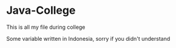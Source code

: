 # Java-College
This is all my file during college

Some variable written in Indonesia, sorry if you didn't understand
